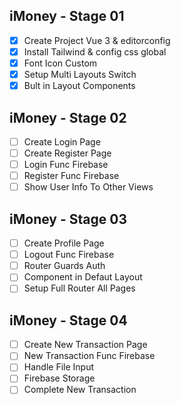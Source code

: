 ## iMoney - Stage 01

- [x] Create Project Vue 3 & editorconfig
- [x] Install Tailwind & config css global
- [x] Font Icon Custom
- [x] Setup Multi Layouts Switch
- [x] Bult in Layout Components

## iMoney - Stage 02

- [ ] Create Login Page
- [ ] Create Register Page
- [ ] Login Func Firebase
- [ ] Register Func Firebase
- [ ] Show User Info To Other Views

## iMoney - Stage 03

- [ ] Create Profile Page
- [ ] Logout Func Firebase
- [ ] Router Guards Auth
- [ ] Component in Defaut Layout
- [ ] Setup Full Router All Pages

## iMoney - Stage 04

- [ ] Create New Transaction Page
- [ ] New Transaction Func Firebase
- [ ] Handle File Input
- [ ] Firebase Storage
- [ ] Complete New Transaction
